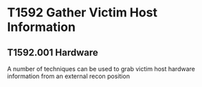 # T1592 Gather Victim Host Information

## T1592.001 Hardware

A number of techniques can be used to grab victim host hardware information from an external recon position
